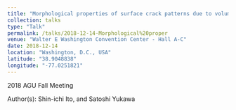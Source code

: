 ```yaml
---
title: "Morphological properties of surface crack patterns due to volumetric shrinkage"
collection: talks
type: "Talk"
permalink: /talks/2018-12-14-Morphological%20proper
venue: "Walter E Washington Convention Center - Hall A-C"
date: 2018-12-14
location: "Washington, D.C., USA"
latitude: "38.9048838"
longitude: "-77.0251821"
---
```


2018 AGU Fall Meeting

Author(s): Shin-ichi Ito, and Satoshi Yukawa
